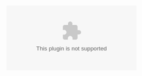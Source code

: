 ![alt text](https://github.com/aschn/gnuplot-colorbrewer/blob/master/sequential/sequential_colored_lines.eps)